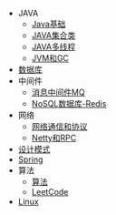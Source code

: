 * JAVA
	* [Java基础](/java/)
	* [JAVA集合类](/collection/) 
	* [JAVA多线程](/gc/)
	* [JVM和GC](/gc/)
* [数据库](/database/)
* 中间件
	* [消息中间件MQ](/mq/)
	* [NoSQL数据库-Redis](/redis/)
* 网络
	* [网络通信和协议](/network/)
	* [Netty和RPC](/netty/)
* [设计模式](/design/)
* [Spring](/spring/)
* 算法
	* [算法](/algorithm/)
	* [LeetCode](/leetcode/)
* [Linux](/linux/)







